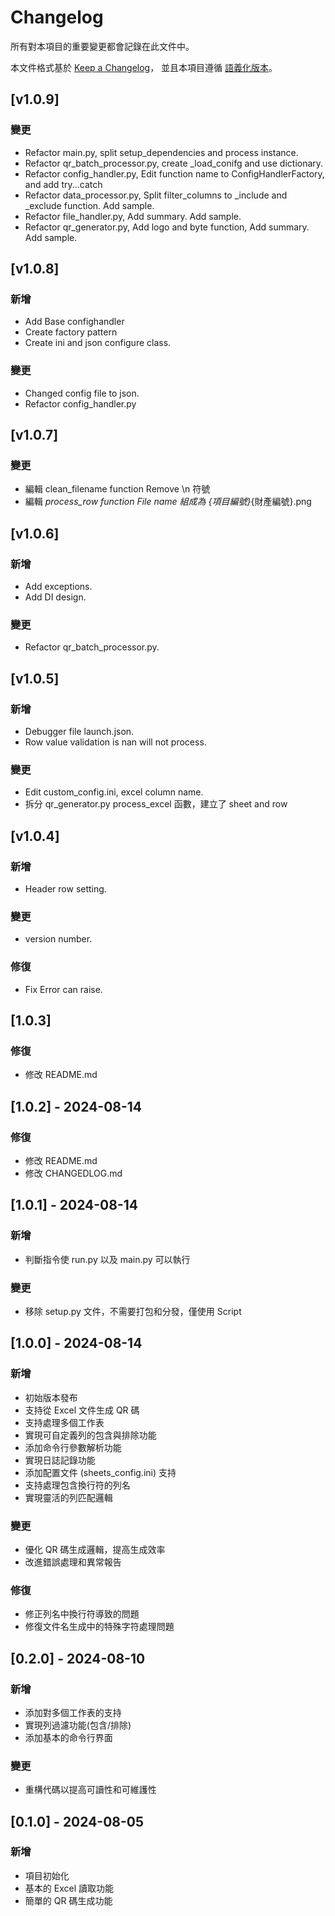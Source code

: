 # Changelog

所有對本項目的重要變更都會記錄在此文件中。

本文件格式基於 [Keep a Changelog](https://keepachangelog.com/en/1.0.0/)，
並且本項目遵循 [語義化版本](https://semver.org/spec/v2.0.0.html)。

## [v1.0.9]

### 變更
- Refactor main.py, split setup_dependencies and process instance. 
- Refactor qr_batch_processor.py, create _load_conifg and use dictionary. 
- Refactor config_handler.py, Edit function name to ConfigHandlerFactory, and add try...catch
- Refactor data_processor.py, Split filter_columns to _include and _exclude function. Add sample.
- Refactor file_handler.py, Add summary. Add sample.
- Refactor qr_generator.py, Add logo and byte function, Add summary. Add sample.

## [v1.0.8]

### 新增
- Add Base confighandler
- Create factory pattern
- Create ini and json configure class. 

### 變更
- Changed config file to json. 
- Refactor config_handler.py

## [v1.0.7]

### 變更
- 編輯 clean_filename function Remove \n 符號
- 編輯 _process_row function File name 組成為 {項目編號}_{財產編號}.png

## [v1.0.6]

### 新增
- Add exceptions.
- Add DI design. 

### 變更
- Refactor qr_batch_processor.py.


## [v1.0.5]

### 新增
- Debugger file launch.json.
- Row value validation is nan will not process.

### 變更
- Edit custom_config.ini, excel column name.
- 拆分 qr_generator.py process_excel 函數，建立了 sheet and row

## [v1.0.4]

### 新增
- Header row setting.

### 變更
- version number.

### 修復
- Fix Error can raise.

## [1.0.3]

### 修復
- 修改 README.md

## [1.0.2] - 2024-08-14

### 修復
- 修改 README.md
- 修改 CHANGEDLOG.md

## [1.0.1] - 2024-08-14

### 新增
- 判斷指令使 run.py 以及 main.py 可以執行

### 變更
- 移除 setup.py 文件，不需要打包和分發，僅使用 Script

## [1.0.0] - 2024-08-14

### 新增
- 初始版本發布
- 支持從 Excel 文件生成 QR 碼
- 支持處理多個工作表
- 實現可自定義列的包含與排除功能
- 添加命令行參數解析功能
- 實現日誌記錄功能
- 添加配置文件 (sheets_config.ini) 支持
- 支持處理包含換行符的列名
- 實現靈活的列匹配邏輯

### 變更
- 優化 QR 碼生成邏輯，提高生成效率
- 改進錯誤處理和異常報告

### 修復
- 修正列名中換行符導致的問題
- 修復文件名生成中的特殊字符處理問題

## [0.2.0] - 2024-08-10

### 新增
- 添加對多個工作表的支持
- 實現列過濾功能(包含/排除)
- 添加基本的命令行界面

### 變更
- 重構代碼以提高可讀性和可維護性

## [0.1.0] - 2024-08-05

### 新增
- 項目初始化
- 基本的 Excel 讀取功能
- 簡單的 QR 碼生成功能

